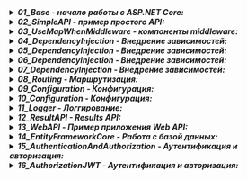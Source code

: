 <details> <summary><b><i>01_Base - начало работы с ASP.NET Core:</i></b></summary>
   <ul>
     <li> Глава 1. Введение в ASP.NET Core </li>
     <li> Глава 2. Основы ASP.NET Core </li>
   </ul>  
</details>

<details> <summary><b><i>02_SimpleAPI - пример простого API:</i></b></summary>
   <ul>
     <li> Глава 2. Пример простого API </li>
   </ul>  
</details>

<details> <summary><b><i>03_UseMapWhenMiddleware - компоненты middleware:</i></b></summary>
   <ul>
     <li> Глава 2. Use Map UseWhen MapWhen Middleware </li>
   </ul>  
</details>

<details> <summary><b><i>04_DependencyInjection - Внедрение зависимостей:</i></b></summary>
   <ul>
     <li> Глава 3. Внедрение зависимостей и IServiceCollection / Создание сервисов </li>
   </ul>  
</details>

<details> <summary><b><i>05_DependencyInjection - Внедрение зависимостей:</i></b></summary>
   <ul>
     <li> Глава 3. Получение зависимостей </li>
   </ul>  
</details>

<details> <summary><b><i>06_DependencyInjection - Внедрение зависимостей:</i></b></summary>
   <ul>
      <li> Глава 3. Жизненный цикл зависимостей </li>
      <li> Глава 3. Применение сервисов в классах middleware </li>
   </ul>  
</details>

<details> <summary><b><i>07_DependencyInjection - Внедрение зависимостей:</i></b></summary>
   <ul>
      <li> Глава 3. Множественная регистрация сервисов </li>
   </ul>  
</details>

<details> <summary><b><i>08_Routing - Маршрутизация:</i></b></summary>
   <ul>
      <li> Глава 4. Полностью </li>
   </ul>  
</details>

<details> <summary><b><i>09_Configuration - Конфигурация:</i></b></summary>
   <ul>
      <li> Глава 6. Основы / провайдеры / JSON, XML и Ini / Анализ конфигурации / </li>
   </ul>  
</details>

<details> <summary><b><i>10_Configuration - Конфигурация:</i></b></summary>
   <ul>
      <li> Глава 6. Создание провайдера конфгурации </li>
   </ul>  
</details>

<details> <summary><b><i>11_Logger - Логгирование:</i></b></summary>
   <ul>
      <li> Глава 7. Ведение лога и ILogger </li>
   </ul>  
</details>

<details> <summary><b><i>12_ResultAPI - Results API:</i></b></summary>
   <ul>
      <li> Глава 10. Полностью </li>
   </ul>  
</details>

<details> <summary><b><i>13_WebAPI - Пример приложения Web API:</i></b></summary>
   <ul>
      <li> Глава 11. Полностью </li>
   </ul>  
</details>

<details> <summary><b><i>14_EntityFrameworkCore - Работа с базой данных:</i></b></summary>
   <ul>
      <li> Глава 12. Полностью </li>
   </ul>  
</details>

<details> <summary><b><i>15_AuthenticationAndAuthorization - Аутентификация и авторизация:</i></b></summary>
   <ul>
      <li> Глава 13. Аутентификация с помощью JWT-токенов </li>
   </ul>  
</details>

<details> <summary><b><i>16_AuthorizationJWT - Аутентификация и авторизация:</i></b></summary>
   <ul>
      <li> Глава 13. Авторизация с помощью JWT-токенов в клиенте JavaScript </li>
   </ul>  
</details>


